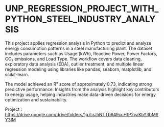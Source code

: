 # UNP_REGRESSION_PROJECT_WITH_PYTHON_STEEL_INDUSTRY_ANALYSIS

This project applies regression analysis in Python to predict and analyze energy consumption patterns in a steel manufacturing plant. The dataset includes parameters such as Usage (kWh), Reactive Power, Power Factors, CO₂ emissions, and Load Type. The workflow covers data cleaning, exploratory data analysis (EDA), outlier treatment, and multiple linear regression modeling using libraries like pandas, seaborn, matplotlib, and scikit-learn.

The model achieved an R² score of approximately 0.73, indicating strong predictive performance. Insights from the analysis highlight key contributors to energy usage, helping industries make data-driven decisions for energy optimization and sustainability.

Project : https://drive.google.com/drive/folders/1g7crJhNTTb649ccHfP2yaKbY3bMSY3IM
